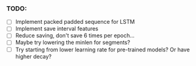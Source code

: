 ### TODO:
- [ ] Implement packed padded sequence for LSTM
- [ ] Implement save interval features
- [ ] Reduce saving, don't save 6 times per epoch...
- [ ] Maybe try lowering the minlen for segments?
- [ ] Try starting from lower learning rate for pre-trained models? Or have higher decay?